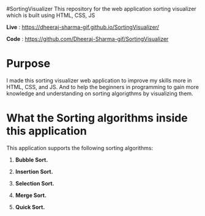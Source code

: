 #SortingVisualizer
This repository for the web application sorting visualizer which is built using HTML, CSS, JS 
    
**Live** : https://dheeraj-sharma-gif.github.io/SortingVisualizer/

**Code** : https://github.com/Dheeraj-Sharma-gif/SortingVisualizer
 
# Purpose 
I made this sorting visualizer web application to improve my skills more in HTML, CSS, and JS. And to help the beginners in programming to gain more knowledge and understanding on sorting algorigthms by visualizing them.

# What the Sorting algorithms inside this application
This application supports the following sorting algorithms:

1. **Bubble Sort.**

2. **Insertion Sort.**
  
3. **Selection Sort.**
 
4. **Merge Sort.**
 
5. **Quick Sort.**


